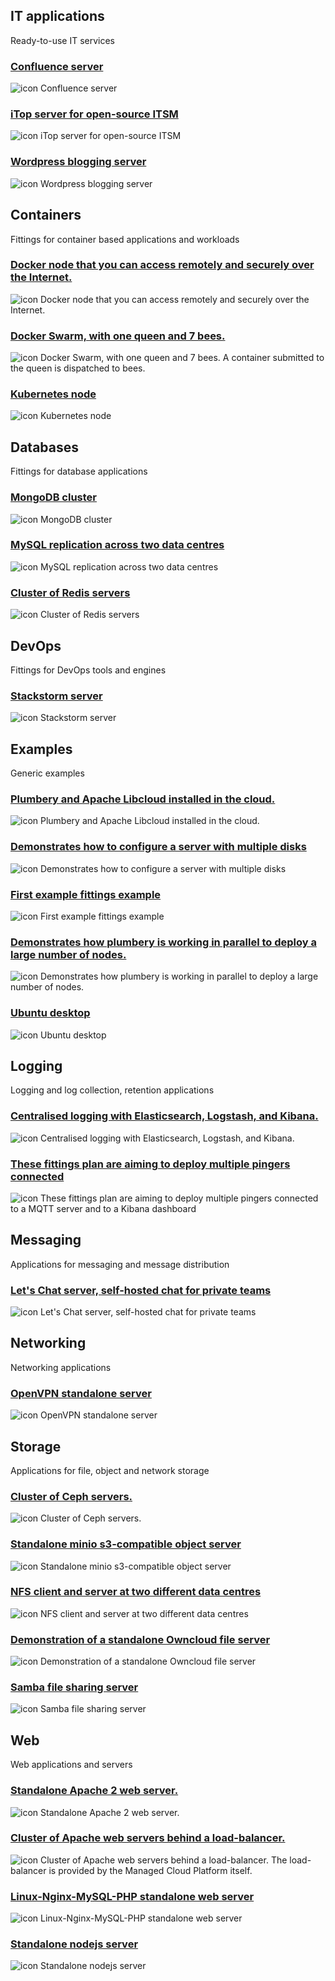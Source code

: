 
## IT applications

Ready-to-use IT services
### [Confluence server](https://plumbery.readthedocs.org/en/latest/tutorial.confluence.html) 

![icon](https://raw.githubusercontent.com/DimensionDataCBUSydney/plumbery-contrib/master/fittings/applications/confluence/logo.png)
Confluence server
### [iTop server for open-source ITSM](https://plumbery.readthedocs.org/en/latest/tutorial.itop.html) 

![icon](https://raw.githubusercontent.com/DimensionDataCBUSydney/plumbery-contrib/master/fittings/applications/itop/logo.png)
iTop server for open-source ITSM
### [Wordpress blogging server](https://plumbery.readthedocs.org/en/latest/tutorial.wordpress.html) 

![icon](https://raw.githubusercontent.com/DimensionDataCBUSydney/plumbery-contrib/master/fittings/applications/wordpress/logo.png)
Wordpress blogging server
## Containers

Fittings for container based applications and workloads
### [Docker node that you can access remotely and securely over the Internet.](https://plumbery.readthedocs.org/en/latest/tutorial.docker.html) 

![icon](https://raw.githubusercontent.com/DimensionDataCBUSydney/plumbery-contrib/master/fittings/containers/docker/logo.png)
Docker node that you can access remotely and securely over the Internet.
### [Docker Swarm, with one queen and 7 bees.](https://plumbery.readthedocs.org/en/latest/tutorial.docker.swarm.html) 

![icon](https://raw.githubusercontent.com/DimensionDataCBUSydney/plumbery-contrib/master/fittings/containers/docker-swarm/logo.png)
Docker Swarm, with one queen and 7 bees.
A container submitted to the queen is dispatched to bees.
### [Kubernetes node](https://plumbery.readthedocs.org/en/latest/tutorial.kubernetes.html) 

![icon](https://raw.githubusercontent.com/DimensionDataCBUSydney/plumbery-contrib/master/fittings/containers/kubernetes/logo.png)
Kubernetes node
## Databases

Fittings for database applications
### [MongoDB cluster](https://plumbery.readthedocs.org/en/latest/tutorial.mongo.html) 

![icon](https://raw.githubusercontent.com/DimensionDataCBUSydney/plumbery-contrib/master/fittings/database/mongodb-cluster/logo.png)
MongoDB cluster
### [MySQL replication across two data centres](https://plumbery.readthedocs.org/en/latest/tutorial.sql.master.slave.html) 

![icon](https://raw.githubusercontent.com/DimensionDataCBUSydney/plumbery-contrib/master/fittings/database/mysql-master-slave/logo.png)
MySQL replication across two data centres
### [Cluster of Redis servers](https://plumbery.readthedocs.org/en/latest/tutorial.redis.html) 

![icon](https://raw.githubusercontent.com/DimensionDataCBUSydney/plumbery-contrib/master/fittings/database/redis-cluster/logo.png)
Cluster of Redis servers
## DevOps

Fittings for DevOps tools and engines
### [Stackstorm server](https://plumbery.readthedocs.org/en/latest/tutorial.stackstorm.html) 

![icon](https://raw.githubusercontent.com/DimensionDataCBUSydney/plumbery-contrib/master/fittings/devops/stackstorm/logo.png)
Stackstorm server
## Examples

Generic examples
### [Plumbery and Apache Libcloud installed in the cloud.](https://plumbery.readthedocs.org/en/latest/tutorial.beachhead.html) 

![icon](https://raw.githubusercontent.com/DimensionDataCBUSydney/plumbery-contrib/master/fittings/example/beachhead/logo.png)
Plumbery and Apache Libcloud installed in the cloud.
### [Demonstrates how to configure a server with multiple disks](https://plumbery.readthedocs.org/en/latest/tutorial.disks.html) 

![icon](https://raw.githubusercontent.com/DimensionDataCBUSydney/plumbery-contrib/master/fittings/example/disks/logo.png)
Demonstrates how to configure a server with multiple disks
### [First example fittings example](https://developer.dimensiondata.com/PLUM) 

![icon](https://raw.githubusercontent.com/DimensionDataCBUSydney/plumbery-contrib/master/fittings/example/first/logo.png)
First example fittings example
### [Demonstrates how plumbery is working in parallel to deploy a large number of nodes.](https://plumbery.readthedocs.org/en/latest/tutorial.fittings.html) 

![icon](https://raw.githubusercontent.com/DimensionDataCBUSydney/plumbery-contrib/master/fittings/example/gigafox/logo.png)
Demonstrates how plumbery is working in parallel to deploy a large number of nodes.
### [Ubuntu desktop](https://plumbery.readthedocs.org/en/latest/tutorial.ubuntu.desktop.html) 

![icon](https://raw.githubusercontent.com/DimensionDataCBUSydney/plumbery-contrib/master/fittings/example/ubuntu-desktop/logo.png)
Ubuntu desktop
## Logging

Logging and log collection, retention applications
### [Centralised logging with Elasticsearch, Logstash, and Kibana.](https://plumbery.readthedocs.org/en/latest/tutorial.elk.html) 

![icon](https://raw.githubusercontent.com/DimensionDataCBUSydney/plumbery-contrib/master/fittings/logging/elasticsearch-kibana-logstash/logo.png)
Centralised logging with Elasticsearch, Logstash, and Kibana.
### [These fittings plan are aiming to deploy multiple pingers connected](https://plumbery.readthedocs.org/en/latest/tutorial.mqtt.pinger.swarm.html) 

![icon](https://raw.githubusercontent.com/DimensionDataCBUSydney/plumbery-contrib/master/fittings/logging/mqtt-swarm/logo.png)
These fittings plan are aiming to deploy multiple pingers connected
to a MQTT server and to a Kibana dashboard
## Messaging

Applications for messaging and message distribution
### [Let's Chat server, self-hosted chat for private teams](https://plumbery.readthedocs.org/en/latest/tutorial.letschat.html) 

![icon](https://raw.githubusercontent.com/DimensionDataCBUSydney/plumbery-contrib/master/fittings/messaging/letschat/logo.png)
Let's Chat server, self-hosted chat for private teams
## Networking

Networking applications
### [OpenVPN standalone server](https://plumbery.readthedocs.org/en/latest/tutorial.openvpn.html) 

![icon](https://raw.githubusercontent.com/DimensionDataCBUSydney/plumbery-contrib/master/fittings/networking/openvpn/logo.png)
OpenVPN standalone server
## Storage

Applications for file, object and network storage
### [Cluster of Ceph servers.](https://plumbery.readthedocs.org/en/latest/tutorial.ceph.html) 

![icon](https://raw.githubusercontent.com/DimensionDataCBUSydney/plumbery-contrib/master/fittings/storage/ceph/logo.png)
Cluster of Ceph servers.
### [Standalone minio s3-compatible object server](https://plumbery.readthedocs.org/en/latest/tutorial.minio.html) 

![icon](https://raw.githubusercontent.com/DimensionDataCBUSydney/plumbery-contrib/master/fittings/storage/minio/logo.png)
Standalone minio s3-compatible object server
### [NFS client and server at two different data centres](https://plumbery.readthedocs.org/en/latest/tutorial.nfs.html) 

![icon](https://raw.githubusercontent.com/DimensionDataCBUSydney/plumbery-contrib/master/fittings/storage/nfs/logo.png)
NFS client and server at two different data centres
### [Demonstration of a standalone Owncloud file server](https://plumbery.readthedocs.org/en/latest/tutorial.owncloud.html) 

![icon](https://raw.githubusercontent.com/DimensionDataCBUSydney/plumbery-contrib/master/fittings/storage/owncloud/logo.png)
Demonstration of a standalone Owncloud file server
### [Samba file sharing server](https://plumbery.readthedocs.org/en/latest/tutorial.samba.html) 

![icon](https://raw.githubusercontent.com/DimensionDataCBUSydney/plumbery-contrib/master/fittings/storage/samba/logo.png)
Samba file sharing server
## Web

Web applications and servers
### [Standalone Apache 2 web server.](https://plumbery.readthedocs.org/en/latest/tutorial.apache2.html) 

![icon](https://raw.githubusercontent.com/DimensionDataCBUSydney/plumbery-contrib/master/fittings/web/apache2/logo.png)
Standalone Apache 2 web server.
### [Cluster of Apache web servers behind a load-balancer.](https://plumbery.readthedocs.org/en/latest/tutorial.apache2.cluster.html) 

![icon](https://raw.githubusercontent.com/DimensionDataCBUSydney/plumbery-contrib/master/fittings/web/apache2-cluster/logo.png)
Cluster of Apache web servers behind a load-balancer.
The load-balancer is provided by the Managed Cloud Platform itself.
### [Linux-Nginx-MySQL-PHP standalone web server](https://plumbery.readthedocs.org/en/latest/tutorial.lemp.html) 

![icon](https://raw.githubusercontent.com/DimensionDataCBUSydney/plumbery-contrib/master/fittings/web/lemp/logo.png)
Linux-Nginx-MySQL-PHP standalone web server
### [Standalone nodejs server](https://plumbery.readthedocs.org/en/latest/tutorial.nodejs.html) 

![icon](https://raw.githubusercontent.com/DimensionDataCBUSydney/plumbery-contrib/master/fittings/web/nodejs/logo.png)
Standalone nodejs server